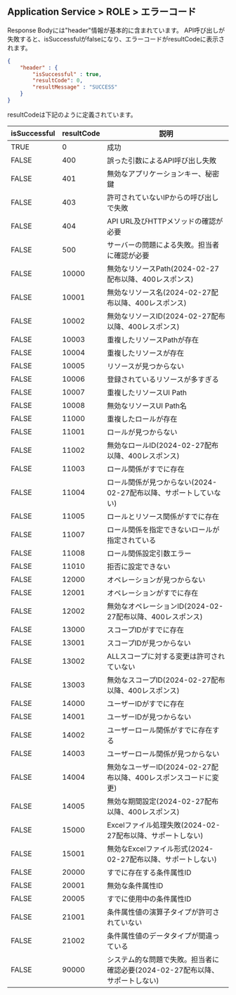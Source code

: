 ## Application Service > ROLE > エラーコード
Response Bodyには"header"情報が基本的に含まれています。
API呼び出しが失敗すると、isSuccessfulがfalseになり、エラーコードがresultCodeに表示されます。

```json
{
    "header" : {
        "isSuccessful" : true,
        "resultCode": 0,
        "resultMessage" : "SUCCESS"
    }
}
```
resultCodeは下記のように定義されています。

| isSuccessful | resultCode | 説明 |
|--|--|--|
| TRUE | 0 | 成功 |
| FALSE | 400 | 誤った引数によるAPI呼び出し失敗 |
| FALSE | 401 | 無効なアプリケーションキー、秘密鍵 |
| FALSE | 403 | 許可されていないIPからの呼び出しで失敗 |
| FALSE | 404 | API URL及びHTTPメソッドの確認が必要 |
| FALSE | 500 | サーバーの問題による失敗。担当者に確認が必要 |
| FALSE | 10000 | 無効なリソースPath(2024-02-27配布以降、400レスポンス) |
| FALSE | 10001 | 無効なリソース名(2024-02-27配布以降、400レスポンス) |
| FALSE | 10002 | 無効なリソースID(2024-02-27配布以降、400レスポンス) |
| FALSE | 10003 | 重複したリソースPathが存在 |
| FALSE | 10004 | 重複したリソースが存在 |
| FALSE | 10005 | リソースが見つからない |
| FALSE | 10006 | 登録されているリソースが多すぎる |
| FALSE | 10007 | 重複したリソースUI Path |
| FALSE | 10008 | 無効なリソースUI Path名 |
| FALSE | 11000 | 重複したロールが存在 |
| FALSE | 11001 | ロールが見つからない |
| FALSE | 11002 | 無効なロールID(2024-02-27配布以降、400レスポンス) |
| FALSE | 11003 | ロール関係がすでに存在 |
| FALSE | 11004 | ロール関係が見つからない(2024-02-27配布以降、サポートしていない) |
| FALSE | 11005 | ロールとリソース関係がすでに存在 |
| FALSE | 11007 | ロール関係を指定できないロールが指定されている |
| FALSE | 11008 | ロール関係設定引数エラー |
| FALSE | 11010 | 拒否に設定できない |
| FALSE | 12000 | オペレーションが見つからない |
| FALSE | 12001 | オペレーションがすでに存在 |
| FALSE | 12002 | 無効なオペレーションID(2024-02-27配布以降、400レスポンス) |
| FALSE | 13000 | スコープIDがすでに存在 |
| FALSE | 13001 | スコープIDが見つからない |
| FALSE | 13002 | ALLスコープに対する変更は許可されていない |
| FALSE | 13003 | 無効なスコープID(2024-02-27配布以降、400レスポンス) |
| FALSE | 14000 | ユーザーIDがすでに存在 |
| FALSE | 14001 | ユーザーIDが見つからない |
| FALSE | 14002 | ユーザーロール関係がすでに存在する |
| FALSE | 14003 | ユーザーロール関係が見つからない |
| FALSE | 14004 | 無効なユーザーID(2024-02-27配布以降、400レスポンスコードに変更) |
| FALSE | 14005 | 無効な期間設定(2024-02-27配布以降、400レスポンス) |
| FALSE | 15000 | Excelファイル処理失敗(2024-02-27配布以降、サポートしない) |
| FALSE | 15001 | 無効なExcelファイル形式(2024-02-27配布以降、サポートしない) |
| FALSE | 20000 | すでに存在する条件属性ID |
| FALSE | 20001 | 無効な条件属性ID |
| FALSE | 20005 | すでに使用中の条件属性ID |
| FALSE | 21001 | 条件属性値の演算子タイプが許可されていない |
| FALSE | 21002 | 条件属性値のデータタイプが間違っている |
| FALSE | 90000 | システム的な問題で失敗。担当者に確認必要(2024-02-27配布以降、サポートしない) |
